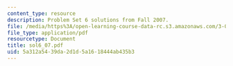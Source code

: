 ```yaml
---
content_type: resource
description: Problem Set 6 solutions from Fall 2007.
file: /media/https%3A/open-learning-course-data-rc.s3.amazonaws.com/3-032-mechanical-behavior-of-materials-fall-2007/5a312a5439da2d1d5a1618444ab435b3_sol6_07.pdf
file_type: application/pdf
resourcetype: Document
title: sol6_07.pdf
uid: 5a312a54-39da-2d1d-5a16-18444ab435b3
---
```

